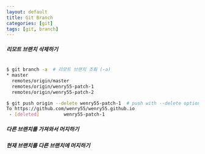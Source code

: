 ```yaml
---
layout: default
title: Git Branch
categories: [git]
tags: [git, branch]
---
```


##### 리모트 브랜치 삭제하기
```bash

$ git branch -a  # 리모트 브랜치 조회 (-a)
* master
  remotes/origin/master
  remotes/origin/wenry55-patch-1
  remotes/origin/wenry55-patch-2

$ git push origin --delete wenry55-patch-1  # push with --delete option
To https://github.com/wenry55/wenry55.github.io
 - [deleted]         wenry55-patch-1

```

##### 다른 브랜치를 가져와서 머지하기

##### 현재 브랜치를 다른 브랜치에 머지하기

